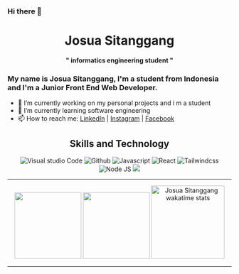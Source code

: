 ### Hi there 👋
<h1 align="center">Josua Sitanggang</h1>
<p align="center"><strong>" informatics engineering student "</strong></p>

### My name is Josua Sitanggang, I'm a student from Indonesia and I'm a Junior  Front End Web Developer.
- 🔭 I’m currently working on my personal projects and i m a student
- 🌱 I’m currently learning software engineering
- 📫 How to reach me: <a href="https://www.linkedin.com/in/josua-sitanggang-25898b214/" target="_blank">LinkedIn</a> | <a href="https://www.instagram.com/josuastng/">Instagram</a>
| <a href="https://www.facebook.com/profile.php?id=100009735270078">Facebook</a>

<h2 align="center">Skills and Technology</h2>
<div align="center">
 
  <img alt="Visual studio Code" src="https://img.shields.io/badge/-VS%20Code-0066b8?style=for-the-badge&logo=Visual%20Studio%20Code&logoColor=white"/>

  <img alt="Github" src="https://img.shields.io/badge/-Github-black?style=for-the-badge&logo=GitHub&logoColor=white"/>
  <img alt="Javascript" src="https://img.shields.io/badge/-Javascript-f2db1d?style=for-the-badge&logo=JavaScript&logoColor=black"/>
  <img alt="React" src="https://img.shields.io/badge/-React-61dafb?style=for-the-badge&logo=React&logoColor=black"/>
  <img alt="Tailwindcss" src="https://img.shields.io/badge/-Tailwindcss-0ea5e9?style=for-the-badge&logo=Tailwind%20CSS&logoColor=white"/>
  <img alt="Node JS" src="https://img.shields.io/badge/-Node%20JS-026e00?style=for-the-badge&logo=Node.js&logoColor=white"/>
 <img  alt"Typescript" src="https://img.shields.io/badge/typescript-%23007ACC.svg?style=for-the-badge&logo=typescript&logoColor=white"/>
   
---
<!-- ![Anurag's GitHub stats](https://github-readme-stats.vercel.app/api?username=josua-stng&theme=algolia&show_icons=true)
[![Top Langs](https://github-readme-stats.vercel.app/api/top-langs/?username=josua-stng&theme=algolia&show_icons=true&layout=compact)](https://github.com/josua-stng) -->
<img height="150em" src="https://github-readme-stats-eight-theta.vercel.app/api?username=josua-stng&show_icons=true&theme=algolia&include_all_commits=true&count_private=true"/>
<img height="150em" src="https://github-readme-stats-eight-theta.vercel.app/api/top-langs/?username=josua-stng&layout=compact&langs_count=8&theme=algolia"/>
 <img style="height: 165px;" alt="Josua Sitanggang wakatime stats" src="https://github-readme-stats.vercel.app/api/wakatime?username=josuastng&theme=algolia&langs_count=4"/> 


---
<!--

- 👯 I’m looking to collaborate on ...
- 🤔 I’m looking for help with ...
- 💬 Ask me about ...
- 😄 Pronouns: ...
- ⚡ Fun fact: ...
-->
